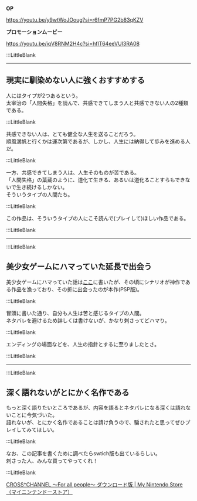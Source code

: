 **OP**    

https://youtu.be/y9wtWoJOoug?si=r6fmP7PG2b83qKZV  

**プロモーションムービー**    

https://youtu.be/iqV8RNM2H4c?si=hfIT64eeVUI3RA08  

:::LittleBlank

---

## 現実に馴染めない人に強くおすすめする  

人にはタイプが2つあるという。  
太宰治の「人間失格」を読んで、共感できてしまう人と共感できない人の2種類である。  

:::LittleBlank  

共感できない人は、とても健全な人生を送ることだろう。  
順風満帆と行くかは運次第であるが、しかし、人生には納得して歩みを進める人だ。  

:::LittleBlank  

一方、共感できてしまう人は、人生そのものが苦である。  
「人間失格」の葉蔵のように、道化て生きる、あるいは道化ることすらもできないで生き続けるしかない。  
そういうタイプの人間たち。  

:::LittleBlank  

この作品は、そういうタイプの人にこそ読んで(プレイして)ほしい作品である。  

:::LittleBlank  

---  

:::LittleBlank  

## 美少女ゲームにハマっていた延長で出会う  

美少女ゲームにハマっていた話は[ここ](https://www.kip2.dev/about/history/game)に書いたが、その頃にシナリオが神作である作品を漁っており、その折に出会ったのが本作(PSP版)。  

:::LittleBlank  

冒頭に書いた通り、自分も人生は苦と感じるタイプの人間。  
ネタバレを避けるため詳しくは書けないが、かなり刺さってどハマり。  

:::LittleBlank  

エンディングの場面などを、人生の指針とするに至りましたとさ。  

:::LittleBlank  

---  

:::LittleBlank  

## 深く語れないがとにかく名作である  

もっと深く語りたいところであるが、内容を語るとネタバレになる深くは語れないことに今気づいた。  
語れないが、とにかく名作であることは請け負うので、騙されたと思ってぜひプレイしてみてほしい。  

:::LittleBlank  

なお、この記事を書くために調べたらswtich版も出ているらしい。  
刺さった人、みんな買ってやってくれ！  

:::LittleBlank  

[CROSS†CHANNEL ～For all people～ ダウンロード版 | My Nintendo Store（マイニンテンドーストア）](https://store-jp.nintendo.com/list/software/70010000033351.html)  
